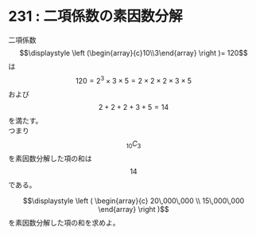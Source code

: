 # 231 : 二項係数の素因数分解

二項係数$$\displaystyle \left (\begin{array}{c}10\\3\end{array} \right )= 120$$は\
$$120 = 2^3 \times 3 \times 5 = 2 \times 2 \times 2 \times 3 \times 5$$および$$2 + 2 + 2 + 3 + 5 = 14$$を満たす。\
つまり$${}_{10}C_3$$を素因数分解した項の和は$$14$$である。

$$\displaystyle \left ( \begin{array}{c} 20\,000\,000 \\ 15\,000\,000 \end{array} \right )$$を素因数分解した項の和を求めよ。

